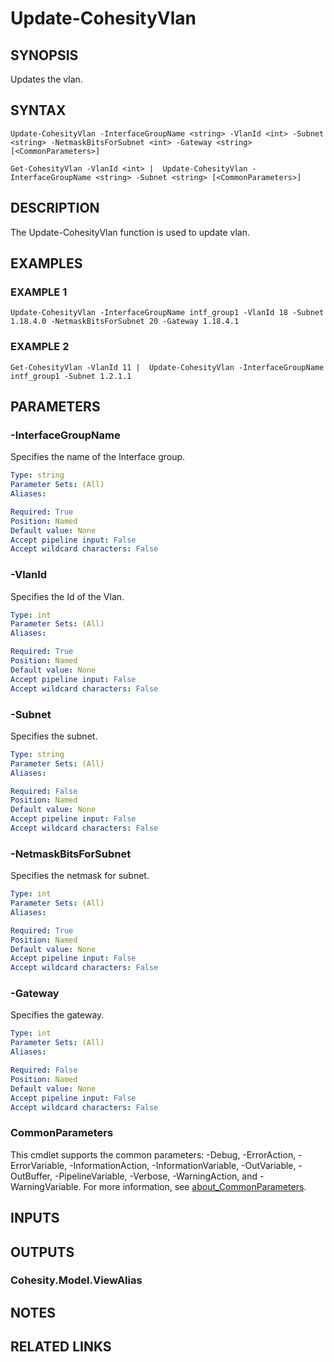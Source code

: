 # Update-CohesityVlan

## SYNOPSIS
Updates the vlan.

## SYNTAX

```
Update-CohesityVlan -InterfaceGroupName <string> -VlanId <int> -Subnet <string> -NetmaskBitsForSubnet <int> -Gateway <string>[<CommonParameters>]
```

```
Get-CohesityVlan -VlanId <int> |  Update-CohesityVlan -InterfaceGroupName <string> -Subnet <string> [<CommonParameters>]
```

## DESCRIPTION
The Update-CohesityVlan function is used to update vlan.

## EXAMPLES

### EXAMPLE 1
```
Update-CohesityVlan -InterfaceGroupName intf_group1 -VlanId 18 -Subnet 1.18.4.0 -NetmaskBitsForSubnet 20 -Gateway 1.18.4.1
```

### EXAMPLE 2
```
Get-CohesityVlan -VlanId 11 |  Update-CohesityVlan -InterfaceGroupName intf_group1 -Subnet 1.2.1.1
```


## PARAMETERS

### -InterfaceGroupName
Specifies the name of the Interface group.

```yaml
Type: string
Parameter Sets: (All)
Aliases:

Required: True
Position: Named
Default value: None
Accept pipeline input: False
Accept wildcard characters: False
```

### -VlanId
Specifies the Id of the Vlan.

```yaml
Type: int
Parameter Sets: (All)
Aliases:

Required: True
Position: Named
Default value: None
Accept pipeline input: False
Accept wildcard characters: False
```

### -Subnet
Specifies the subnet.

```yaml
Type: string
Parameter Sets: (All)
Aliases:

Required: False
Position: Named
Default value: None
Accept pipeline input: False
Accept wildcard characters: False
```

### -NetmaskBitsForSubnet
Specifies the netmask for subnet.

```yaml
Type: int
Parameter Sets: (All)
Aliases:

Required: True
Position: Named
Default value: None
Accept pipeline input: False
Accept wildcard characters: False
```

### -Gateway
Specifies the gateway.

```yaml
Type: int
Parameter Sets: (All)
Aliases:

Required: False
Position: Named
Default value: None
Accept pipeline input: False
Accept wildcard characters: False
```


### CommonParameters
This cmdlet supports the common parameters: -Debug, -ErrorAction, -ErrorVariable, -InformationAction, -InformationVariable, -OutVariable, -OutBuffer, -PipelineVariable, -Verbose, -WarningAction, and -WarningVariable. For more information, see [about_CommonParameters](http://go.microsoft.com/fwlink/?LinkID=113216).

## INPUTS

## OUTPUTS

### Cohesity.Model.ViewAlias
## NOTES

## RELATED LINKS
